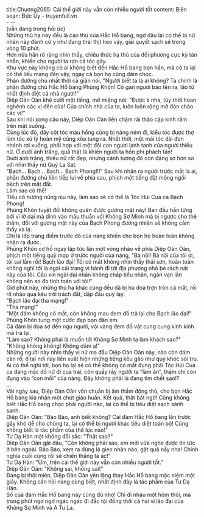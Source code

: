 title:Chương2065: Cái thế giới này vẫn còn nhiều người tốt
content:
Biên soạn: Đức Uy - truyenfull.vn<br>- --<br>(vẫn đang trong hồi ức)<br>Những thủ hạ này đều là cao thủ của Hắc Hổ bang, ngờ đâu lại có thể bị nữ nhân này đánh cứ y như đang thái thịt heo vậy, giải quyết sạch sẽ trong vòng 10 phút.<br>Hơn nữa hắn rõ ràng nhìn thấy, chiêu thức hạ thủ của đối phương cực kỳ tàn nhẫn, khiến cho người ta rợn cả tóc gáy.<br>Khu vực này không có ai không biết đến Hắc Hổ bang bọn hắn, mà cô ta lại có thể liều mạng đến vậy, ngay cả bọn họ cũng dám chọc.<br>Phân đường chủ nhất thời cả giận nói, "Ngươi biết ta là ai không? Ta chính là phân đường chủ Hắc Hổ bang Phùng Khôn! Có gan ngươi báo tên ra, lão tử nhất định diệt cả nhà ngươi!"<br>Diệp Oản Oản khẽ cười một tiếng, mở miệng nói: "Được à nha, tùy thời hoan nghênh các vị đến cửa! Của chính nhà của ta, luôn luôn rộng mở đón chào các vị!"<br>Sau khi nói xong câu này, Diệp Oản Oản liền chậm rãi tháo cặp kính râm trên mặt xuống.<br>Cùng lúc đó, dây cột tóc màu hồng cũng bị nàng ném đi, kiểu tóc được thợ làm tóc xử lý hoàn mỹ cũng xõa tung ra. Nhất thời, một mái tóc dài đen nhánh rơi xuống, phối hợp với một đôi con ngươi lạnh tanh của người thiếu nữ. Ở dưới ánh trăng, quả thật là khiến người ta hồn phi phách tán!<br>Dưới ánh trăng, thiếu nữ rất đẹp, nhưng cảnh tượng đó còn đáng sợ hơn so với nhìn thấy nữ Quỷ La Sát.<br>"Bạch... Bạch... Bạch... Bạch Phong!!!" Sau khi nhận ra người trước mắt là ai, phân đường chủ liên tiếp lui về phía sau, phịch một tiếng đặt mông ngồi bệch trên mặt đất.<br>Làm sao có thể!<br>Tiểu cô nương nũng nịu này, làm sao sẽ có thể là Tóc Húi Cua ca Bạch Phong!<br>Phùng Khôn tuyệt đối không quên được gương mặt này! Ban đầu hắn từng bởi vì lỡ dại mà dính vào mâu thuẫn với Không Sợ Minh mà bị ngược cho thê thảm, đối với gương mặt này của Bạch Phong đương nhiên sẽ không cảm thấy xa lạ.<br>Chỉ là lớp trang điểm trước đó của nàng khiến cho bọn họ hoàn toàn không nhận ra được.<br>Phùng Khôn cơ hồ ngay lập tức lăn một vòng nhào về phía Diệp Oản Oản, phịch một tiếng quỳ mọp ở trước người của nàng, "Bà nội! Bà nội của tôi ơi, tôi sai lầm rồi! Bạch lão đại! Tôi có mắt không nhìn thấy thái sơn, hoàn toàn không nghĩ tới là ngài cải trang vi hành đi tới địa phương nhỏ bé rách nát này của tôi. Cầu xin ngài đại nhân không chấp tiểu nhân, ngàn vạn lần không nên so đo tính toán với tôi!"<br>Giờ phút này, những thủ hạ khác cũng đều đã bị hù dọa trợn tròn cả mắt, rối rít nhào qua kêu trời trách đất, dập đầu quỳ lạy.<br>"Bạch lão đại tha mạng!"<br>"Tha mạng!"<br>"Một đám không có mắt, còn không mau đem đồ trả lại cho Bạch lão đại!" Phùng Khôn tung một cước đạp bọn đàn em.<br>Cả đám bị dọa sợ đến ngu người, vội vàng đem đồ vật cung cung kính kính mà trả lại.<br>"Làm sao? Không phải là muốn tới Không Sợ Minh ta làm khách sao?"<br>"Không không không! Không dám ạ!"<br>Những người này nhìn thấy vị nữ ma đầu Diệp Oản Oản này, nào còn dám càn rỡ, ở tại nơi này liền xuất hiện những tiếng kêu gào như quỷ khóc sói tru.<br>Ai có thể nghĩ tới, bọn họ lại sẽ có thể không có mắt đụng phải Tóc Húi Cua ca đang mặc đồ nữ đi cua trai, còn quấy rầy người ta “làm ăn”, thậm chí còn đụng vào “con mồi” của nàng. Đây không phải là đang tìm chết sao!?<br>...<br>Vài ngày sau, Diệp Oản Oản vốn chuẩn bị âm thầm động thủ, cho bọn Hắc Hổ bang kia nhận một chút giáo huấn. Kết quả, thật bất ngờ! Cũng không biết Hắc Hổ bang chọc phải người nào, lại có thể bị tiêu diệt sạch sành sanh.<br>Diệp Oản Oản: "Bảo Bảo, anh biết không? Cái đám Hắc Hổ bang lần trước gây khó dễ cho chúng ta, lại có thể bị người khác tiêu diệt toàn bộ! Cũng không biết là tác phẩm của thế lực nào!"<br>Tư Dạ Hàn mặt không đổi sắc: "Thật sao?"<br>Diệp Oản Oản gật đầu, "Còn không phải sao, em mới vừa nghe được tin tức ở bên ngoài. Bảo Bảo, xem ra đúng là gieo nhân nào, gặt quả nấy nha! Chính nghĩa cuối cùng rồi sẽ chiến thắng tà ác!"<br>Tư Dạ Hàn: "Ừm, trên cái thế giới này vẫn còn nhiều người tốt."<br>Diệp Oản Oản: "Không sai, không sai!"<br>Đang bị thôi miên, Diệp Oản Oản yên lặng thay Hắc Hổ bang mặc niệm một giây. Không cần hỏi nàng cũng biết, nhất định đây là tác phẩm của Tư Dạ Hàn.<br>Số của đám Hắc Hổ bang này cũng đủ nhọ! Chỉ đi nhậu một hôm thôi, mà trong phút ngơ ngơ ngác ngác đi đắc tội đồng thời cả hai vị lão đại của Không Sợ Minh và A Tu La.